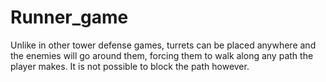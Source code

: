 # Runner_game

Unlike in other tower defense games, turrets can be placed anywhere and the enemies will go around them, forcing them to walk along any path the player makes. It is not possible to block the path however. 
